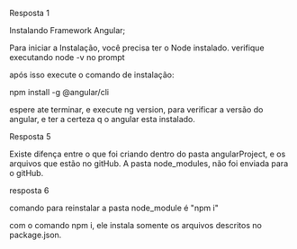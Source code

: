 Resposta 1

Instalando Framework Angular;

Para iniciar a Instalação, você precisa ter o Node instalado.
verifique executando node -v no prompt

após isso execute o comando de instalação:

npm install -g @angular/cli

espere ate terminar, e execute ng version, para verificar a versão do angular, e ter a certeza q o angular esta instalado.

Resposta 5

Existe difença entre o que foi criando dentro do pasta angularProject, e os arquivos que estão no gitHub.
A pasta node_modules, não foi enviada para o gitHub.


resposta 6

comando para reinstalar a pasta node_module é "npm i"

com o comando npm i, ele instala somente os arquivos descritos no package.json.
